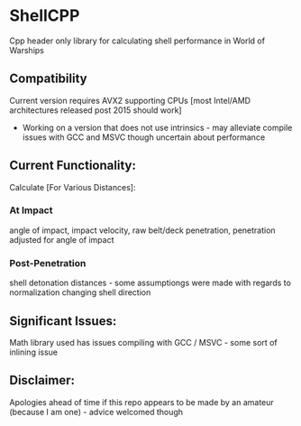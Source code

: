 # ShellCPP
Cpp header only library for calculating shell performance in World of Warships
## Compatibility
Current version requires AVX2 supporting CPUs [most Intel/AMD architectures released post 2015 should work]
- Working on a version that does not use intrinsics - may alleviate compile issues with GCC and MSVC though uncertain about performance
## Current Functionality:
Calculate [For Various Distances]: 
### At Impact
angle of impact, impact velocity, raw belt/deck penetration, penetration adjusted for angle of impact
### Post-Penetration
shell detonation distances - some assumptiongs were made with regards to normalization changing shell direction
## Significant Issues:
Math library used has issues compiling with GCC / MSVC - some sort of inlining issue
## Disclaimer:
Apologies ahead of time if this repo appears to be made by an amateur (because I am one) - advice welcomed though
